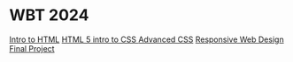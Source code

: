 # WBT 2024

<a href="introto_html/index.html"> Intro to HTML</a>
<a href= "HTML_5_introtocss/index.html"> HTML 5 intro to CSS </a>
<a href= "adv_css/index.html">Advanced CSS</a>
<a href= "responsive/index.html">Responsive Web Design</a>
<a href= "Final?index.html">Final Project</a>



